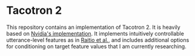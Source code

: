 # Tacotron 2

This repository contains an implementation of Tacotron 2. It is heavily based on [Nvidia's implementation](https://github.com/NVIDIA/tacotron2). It implements intuitively controllable utterance-level features as in [Raitio et al.](https://arxiv.org/abs/2009.06775), and includes additional options for conditioning on target feature values that I am currently researching.

